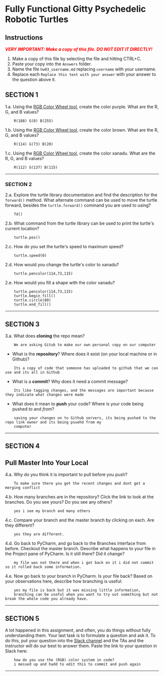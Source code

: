 # Fully Functional Gitty Psychedelic Robotic Turtles

## Instructions

**_<span style="color:red">
    VERY IMPORTANT: Make a copy of this file. DO NOT EDIT IT DIRECTLY!
</span>_**

1. Make a copy of this file by selecting the file and hitting CTRL+C. 
2. Paste your copy into the `Answers` folder.
3. Name the file `hw03_username.md` replacing `username` with your username.
4. Replace each `Replace this text with your answer` with your answer to the question above it.

## SECTION 1

1.a. Using the [RGB Color Wheel tool](https://colorspire.com/rgb-color-wheel/), create the color purple. 
     What are the R, G, and B values?

```
    R(188) G(0) B(255)
```

1.b. Using the [RGB Color Wheel tool](https://colorspire.com/rgb-color-wheel/), create the color brown. 
     What are the R, G, and B values? 

```
    R(114) G(73) B(20)
```

1.c. Using the [RGB Color Wheel tool](https://colorspire.com/rgb-color-wheel/), create the color xanadu. 
     What are the R, G, and B values?

```
    R(112) G(137) B(115)
```

---

### SECTION 2

2.a. Explore the turtle library documentation and find the description for the 
     `forward()` method. What alternate command can be used to move the turtle forward, 
     besides the `turtle.forward()` command you are used to using?

```
    fd()
```

2.b. What command from the turtle library can be used to print the turtle's current 
   location?
   
```
    turtle.pos()
```

2.c. How do you set the turtle's speed to maximum speed?
   
```
    turtle.speed(0)
```

2.d. How would you change the turtle's color to xanadu? 

```
    turtle.pencolor(114,73,115)
```

2.e. How would you fill a shape with the color xanadu?

```
    turtle.pencolor(114,73,115)
    turtle.begin_fill()
    turtle.circle(80)
    turtle.end_fill()
```

---

## SECTION 3

3.a. What does **cloning** the repo mean?

```
    We are asking Gitub to make our own personal copy on our computer
```


- What is the **repository**? Where does it exist (on your local machine or in Github)?

```
    Its a copy of code that someone has uploaded to github that we can use and its all in Github
```


- What is a **commit**? Why does it need a commit message?

```
    Its like tagging changes, and the messages are important because they indicate what changes were made
```


- What does it mean to **push** your code? Where is your code being pushed _to_ and _from_?

```
    saving your changes on to Github servers, its being pushed to the repo link owner and its being psuehd from my 
    computer
```

---

## SECTION 4

## Pull Master Into Your Local

4.a. Why do you think it is important to pull before you push?

```
    To make sure there you get the recent changes and dont get a merging conflict
```

4.b. How many branches are in the repository?
     Click the link to look at the branches. Do you see yours? Do you see any others? 

```
    yes i see my branch and many others
```


4.c. Compare your branch and the master branch by clicking on each. Are they different?

```
    yes they are different.
```


4.d. Go back to PyCharm, and go back to the Branches interface from before. Checkout the 
     master branch.
     Describe what happens to your file in the Project pane of PyCharm. Is it still 
     there? Did it change?

```
    my file was not there and when i got back on it i did not commit so it rolled back some information.
```


4.e. Now go back to your branch in PyCharm. Is your file back? Based on your observations
     here, describe how branching is useful:

```
    yes my file is back but it was missing little information,
    branching can be useful when you want to try out something but not break the whole code you already have.
```

---

## SECTION 5

A lot happened in this assignment, and often, you do things without fully understanding them. Your last task is to 
formulate a question and ask it. To do this, put your question into the [Slack channel](https://bereacs.slack.com/archives/C3QACGH8R) and the TAs and the 
instructor will do our best to answer them. Paste the link to your question in Slack here:

```
    how do you use the (RGB) color system in code?
    i messed up and hadd to edit this to commit and push again
```

---